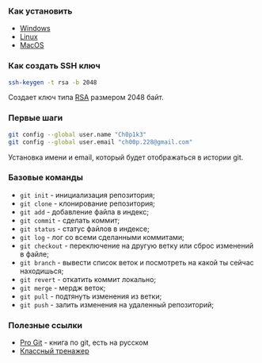 ### Как установить
- [Windows](https://git-scm.com/download/win/)
- [Linux](https://git-scm.com/download/linux)
- [MacOS](https://git-scm.com/download/mac)

### Как создать SSH ключ
```bash
ssh-keygen -t rsa -b 2048
```
Создает ключ типа [RSA](https://ru.wikipedia.org/wiki/RSA) размером 2048 байт.

### Первые шаги
```bash
git config --global user.name "Ch0p1k3"
git config --global user.email "ch00p.228@gmail.com"
```
Установка имени и email, который будет отображаться в истории git.

### Базовые команды
- `git init` - инициализация репозитория;
- `git clone` - клонирование репозитория;
- `git add` - добавление файла в индекс;
- `git commit` - сделать коммит;
- `git status` - статус файлов в индексе;
- `git log` - лог со всеми сделанными коммитами;
- `git checkout` - переключение на другую ветку или сброс изменений в файле;
- `git branch` - вывести список веток и посмотреть на какой ты сейчас находишься;
- `git revert` - откатить коммит локально;
- `git merge` - мердж веток;
- `git pull` - подтянуть изменения из ветки;
- `git push` - залить изменения на удаленный репозиторий;

### Полезные ссылки
- [Pro Git](https://git-scm.com/book/en/v2) - книга по git, есть на русском
- [Классный тренажер](https://gitexercises.fracz.com/)
